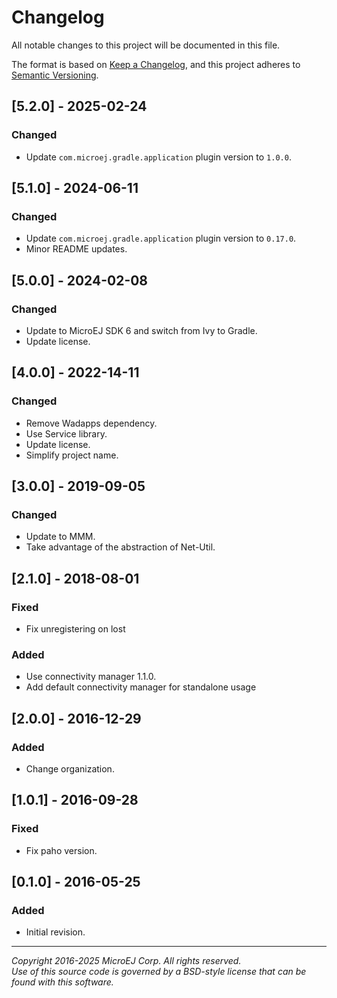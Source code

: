 # Changelog

All notable changes to this project will be documented in this file.

The format is based on [Keep a Changelog](https://keepachangelog.com/en/1.0.0/),
and this project adheres to [Semantic Versioning](https://semver.org/spec/v2.0.0.html).

## [5.2.0] - 2025-02-24

### Changed

- Update ``com.microej.gradle.application`` plugin version to `1.0.0`.

## [5.1.0] - 2024-06-11

### Changed

- Update ``com.microej.gradle.application`` plugin version to `0.17.0`.
- Minor README updates.

## [5.0.0] - 2024-02-08

### Changed

  - Update to MicroEJ SDK 6 and switch from Ivy to Gradle.
  - Update license.

## [4.0.0] - 2022-14-11

### Changed

  - Remove Wadapps dependency.
  - Use Service library.
  - Update license.
  - Simplify project name.

## [3.0.0] - 2019-09-05

### Changed

  - Update to MMM.
  - Take advantage of the abstraction of Net-Util.
  
## [2.1.0] - 2018-08-01

### Fixed

  - Fix unregistering on lost
  
### Added

  - Use connectivity manager 1.1.0.
  - Add default connectivity manager for standalone usage

## [2.0.0] - 2016-12-29

### Added

  - Change organization.

## [1.0.1] - 2016-09-28

### Fixed

  - Fix paho version.
  
## [0.1.0] - 2016-05-25

### Added

  - Initial revision.
  
---
_Copyright 2016-2025 MicroEJ Corp. All rights reserved._  
_Use of this source code is governed by a BSD-style license that can be found with this software._